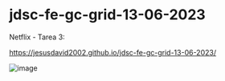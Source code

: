 # jdsc-fe-gc-grid-13-06-2023

Netflix - Tarea 3:

https://jesusdavid2002.github.io/jdsc-fe-gc-grid-13-06-2023/

![image](https://github.com/JesusDavid2002/jdsc-fe-gc-grid-13-06-2023/assets/82532848/b1346087-d7a8-4d02-80b0-24b39c14c983)
